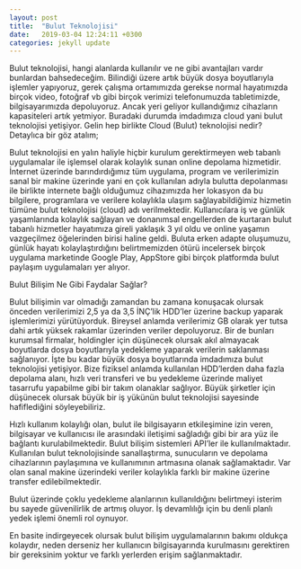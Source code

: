 ```yaml
---
layout: post
title:  "Bulut Teknolojisi"
date:   2019-03-04 12:24:11 +0300
categories: jekyll update
---
```

Bulut teknolojisi, hangi alanlarda kullanılır ve ne gibi avantajları vardır bunlardan bahsedeceğim. Bilindiği üzere artık büyük dosya boyutlarıyla işlemler yapıyoruz, gerek çalışma ortamımızda gerekse normal hayatımızda birçok video, fotoğraf vb gibi birçok verimizi telefonumuzda tabletimizde, bilgisayarımızda depoluyoruz. Ancak yeri geliyor kullandığımız cihazların kapasiteleri artık yetmiyor. Buradaki durumda imdadımıza cloud yani bulut teknolojisi yetişiyor. Gelin hep birlikte Cloud (Bulut) teknolojisi nedir? Detaylıca bir göz atalım;

Bulut teknolojisi en yalın haliyle hiçbir kurulum gerektirmeyen web tabanlı uygulamalar ile işlemsel olarak kolaylık sunan online depolama hizmetidir.  İnternet üzerinde barındırdığımız tüm uygulama, program ve verilerimizin sanal bir makine üzerinde yani en çok kullanılan adıyla bulutta depolanması ile birlikte internete bağlı olduğumuz cihazımızda her lokasyon da bu bilgilere, programlara ve verilere kolaylıkla ulaşım sağlayabildiğimiz hizmetin tümüne bulut teknolojisi (cloud) adı verilmektedir.  Kullanıcılara iş ve günlük yaşamlarında kolaylık sağlayan ve donanımsal engellerden de kurtaran bulut tabanlı hizmetler hayatımıza gireli yaklaşık 3 yıl oldu ve online yaşamın vazgeçilmez öğelerinden birisi haline geldi.  Buluta erken adapte oluşumuzu, günlük hayatı kolaylaştırdığını belirtmemizden ötürü incelersek birçok uygulama marketinde Google Play, AppStore gibi birçok platformda bulut paylaşım uygulamaları yer alıyor.

Bulut Bilişim Ne Gibi Faydalar Sağlar?

Bulut bilişimin var olmadığı zamandan bu zamana konuşacak olursak önceden verilerimizi 2,5 ya da 3,5 İNÇ’lik HDD’ler üzerine backup yaparak işlemlerimizi yürütüyorduk. Bireysel anlamda verilerimiz GB olarak yer tutsa dahi artık yüksek rakamlar üzerinden veriler depoluyoruz. Bir de bunları kurumsal firmalar, holdingler için düşünecek olursak akıl almayacak boyutlarda dosya boyutlarıyla yedekleme yaparak verilerin saklanması sağlanıyor.  İşte bu kadar büyük dosya boyutlarında imdadımıza bulut teknolojisi yetişiyor.  Bize fiziksel anlamda kullanılan HDD’lerden daha fazla depolama alanı, hızlı veri transferi ve bu yedekleme üzerinde maliyet tasarrufu yapabilme gibi bir takım olanaklar sağlıyor.  Büyük şirketler için düşünecek olursak büyük bir iş yükünün bulut teknolojisi sayesinde hafiflediğini söyleyebiliriz.

Hızlı kullanım kolaylığı olan, bulut ile bilgisayarın etkileşimine izin veren, bilgisayar ve kullanıcısı ile arasındaki iletişimi sağladığı gibi bir ara yüz ile bağlantı kurulabilmektedir. Bulut bilişim sistemleri API’ler ile kullanılmaktadır.
Kullanılan bulut teknolojisinde sanallaştırma, sunucuların ve depolama cihazlarının paylaşımına ve kullanımının artmasına olanak sağlamaktadır. Var olan sanal makine üzerindeki veriler kolaylıkla farklı bir makine üzerine transfer edilebilmektedir.

Bulut üzerinde çoklu yedekleme alanlarının kullanıldığını belirtmeyi isterim bu sayede güvenilirlik de artmış oluyor. İş devamlılığı için bu denli planlı yedek işlemi önemli rol oynuyor.

En basite indirgeyecek olursak bulut bilişim uygulamalarının bakımı oldukça kolaydır, neden derseniz her kullanıcın bilgisayarında kurulmasını gerektiren bir gereksinim yoktur ve farklı yerlerden erişim sağlanmaktadır.


[jekyll-docs]: https://jekyllrb.com/docs/home
[jekyll-gh]:   https://github.com/jekyll/jekyll
[jekyll-talk]: https://talk.jekyllrb.com/
